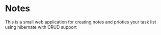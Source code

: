 # Notes
This is a small web application for creating notes and prioties your task list using hibernate with CRUD support 
